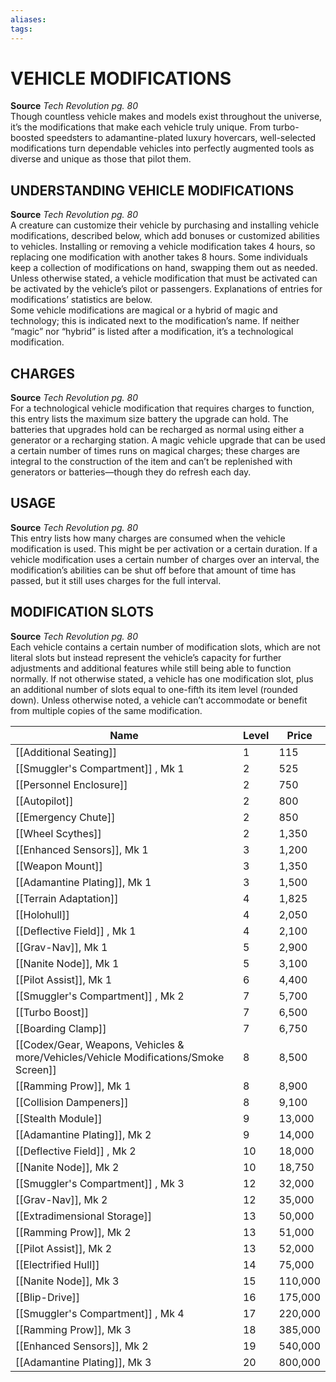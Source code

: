 ```yaml
---
aliases: 
tags: 
---
```

# VEHICLE MODIFICATIONS
**Source** _Tech Revolution pg. 80_  
Though countless vehicle makes and models exist throughout the universe, it’s the modifications that make each vehicle truly unique. From turbo-boosted speedsters to adamantine-plated luxury hovercars, well-selected modifications turn dependable vehicles into perfectly augmented tools as diverse and unique as those that pilot them.  

## UNDERSTANDING VEHICLE MODIFICATIONS

**Source** _Tech Revolution pg. 80_  
A creature can customize their vehicle by purchasing and installing vehicle modifications, described below, which add bonuses or customized abilities to vehicles. Installing or removing a vehicle modification takes 4 hours, so replacing one modification with another takes 8 hours. Some individuals keep a collection of modifications on hand, swapping them out as needed. Unless otherwise stated, a vehicle modification that must be activated can be activated by the vehicle’s pilot or passengers. Explanations of entries for modifications’ statistics are below.  
Some vehicle modifications are magical or a hybrid of magic and technology; this is indicated next to the modification’s name. If neither “magic” nor “hybrid” is listed after a modification, it’s a technological modification.  

## CHARGES

**Source** _Tech Revolution pg. 80_  
For a technological vehicle modification that requires charges to function, this entry lists the maximum size battery the upgrade can hold. The batteries that upgrades hold can be recharged as normal using either a generator or a recharging station. A magic vehicle upgrade that can be used a certain number of times runs on magical charges; these charges are integral to the construction of the item and can’t be replenished with generators or batteries—though they do refresh each day.  

## USAGE

**Source** _Tech Revolution pg. 80_  
This entry lists how many charges are consumed when the vehicle modification is used. This might be per activation or a certain duration. If a vehicle modification uses a certain number of charges over an interval, the modification’s abilities can be shut off before that amount of time has passed, but it still uses charges for the full interval.  

## MODIFICATION SLOTS

**Source** _Tech Revolution pg. 80_  
Each vehicle contains a certain number of modification slots, which are not literal slots but instead represent the vehicle’s capacity for further adjustments and additional features while still being able to function normally. If not otherwise stated, a vehicle has one modification slot, plus an additional number of slots equal to one-fifth its item level (rounded down). Unless otherwise noted, a vehicle can’t accommodate or benefit from multiple copies of the same modification.

| Name                              | Level | Price   |
| --------------------------------- | ----- | ------- |
| [[Additional Seating]]            | 1     | 115     |
| [[Smuggler's Compartment]] , Mk 1 | 2     | 525     |
| [[Personnel Enclosure]]                | 2     | 750     |
| [[Autopilot]]                     | 2     | 800     |
| [[Emergency Chute]]               | 2     | 850     |
| [[Wheel Scythes]]                 | 2     | 1,350   |
| [[Enhanced Sensors]], Mk 1        | 3     | 1,200   |
| [[Weapon Mount]]                  | 3     | 1,350   |
| [[Adamantine Plating]], Mk 1      | 3     | 1,500   |
| [[Terrain Adaptation]]            | 4     | 1,825   |
| [[Holohull]]                      | 4     | 2,050   |
| [[Deflective Field]] , Mk 1       | 4     | 2,100   |
| [[Grav-Nav]], Mk 1                | 5     | 2,900   |
| [[Nanite Node]], Mk 1             | 5     | 3,100   |
| [[Pilot Assist]], Mk 1            | 6     | 4,400   |
| [[Smuggler's Compartment]] , Mk 2 | 7     | 5,700   |
| [[Turbo Boost]]                   | 7     | 6,500   |
| [[Boarding Clamp]]                | 7     | 6,750   |
| [[Codex/Gear, Weapons, Vehicles & more/Vehicles/Vehicle Modifications/Smoke Screen]]                  | 8     | 8,500   |
| [[Ramming Prow]], Mk 1            | 8     | 8,900   |
| [[Collision Dampeners]]           | 8     | 9,100   |
| [[Stealth Module]]                | 9     | 13,000  |
| [[Adamantine Plating]], Mk 2      | 9     | 14,000  |
| [[Deflective Field]] , Mk 2       | 10    | 18,000  |
| [[Nanite Node]], Mk 2             | 10    | 18,750  |
| [[Smuggler's Compartment]] , Mk 3 | 12    | 32,000  |
| [[Grav-Nav]], Mk 2                | 12    | 35,000  |
| [[Extradimensional Storage]]      | 13    | 50,000  |
| [[Ramming Prow]], Mk 2            | 13    | 51,000  |
| [[Pilot Assist]], Mk 2            | 13    | 52,000  |
| [[Electrified Hull]]              | 14    | 75,000  |
| [[Nanite Node]], Mk 3             | 15    | 110,000 |
| [[Blip-Drive]]                    | 16    | 175,000 |
| [[Smuggler's Compartment]] , Mk 4 | 17    | 220,000 |
| [[Ramming Prow]], Mk 3            | 18    | 385,000 |
| [[Enhanced Sensors]], Mk 2        | 19    | 540,000 |
| [[Adamantine Plating]], Mk 3      | 20    | 800,000 |